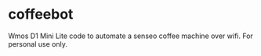 # coffeebot
Wmos D1 Mini Lite code to automate a senseo coffee machine over wifi. For personal use only.
